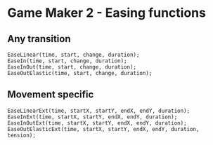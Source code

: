 # Game Maker 2 - Easing functions

## Any transition
```
EaseLinear(time, start, change, duration);
EaseIn(time, start, change, duration);
EaseInOut(time, start, change, duration);
EaseOutElastic(time, start, change, duration);
```

## Movement specific
```
EaseLinearExt(time, startX, startY, endX, endY, duration);
EaseInExt(time, startX, startY, endX, endY, duration);
EaseInOutExt(time, startX, startY, endX, endY, duration);
EaseOutElasticExt(time, startX, startY, endX, endY, duration, tension);
```
